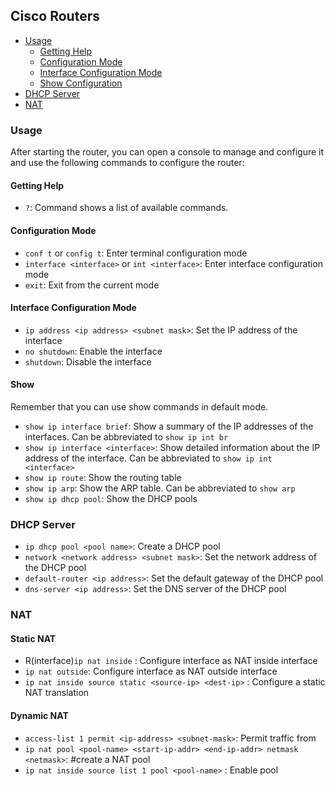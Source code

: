 ## Cisco Routers


* [Usage](#usage)
    * [Getting Help](#getting-help)
    * [Configuration Mode](#configuration-mode)
    * [Interface Configuration Mode](#interface-configuration-mode)
    * [Show Configuration](#show)
* [DHCP Server](#dhcp-server)
* [NAT](#nat)
### Usage
After starting the router, you can open a console to manage and configure it and use the following commands to configure the router:

#### Getting Help
* `?`: Command shows a list of available commands.

#### Configuration Mode
*  `conf t` or `config t`: Enter terminal configuration mode
* `interface <interface>` or `int <interface>`: Enter interface configuration mode
* `exit`: Exit from the current mode

#### Interface Configuration Mode
* `ip address <ip address> <subnet mask>`: Set the IP address of the interface
* `no shutdown`: Enable the interface
* `shutdown`: Disable the interface

#### Show 
Remember that you can use show commands in default mode.

* `show ip interface brief`: Show a summary of the IP addresses of the interfaces. Can be abbreviated to `show ip int br`
* `show ip interface <interface>`: Show detailed information about the IP address of the interface. Can be abbreviated to `show ip int <interface>`
* `show ip route`: Show the routing table
* `show ip arp`: Show the ARP table. Can be abbreviated to `show arp`
* `show ip dhcp pool`: Show the DHCP pools 

### DHCP Server
* `ip dhcp pool <pool name>`: Create a DHCP pool
* `network <network address> <subnet mask>`: Set the network address of the DHCP pool
* `default-router <ip address>`: Set the default gateway of the DHCP pool
* `dns-server <ip address>`: Set the DNS server of the DHCP pool

### NAT

#### Static NAT
* R(interface)`ip nat inside` : Configure interface as NAT inside interface
* `ip nat outside`: Configure interface as NAT outside interface
* `ip nat inside source static <source-ip> <dest-ip>` : Configure a static NAT translation

#### Dynamic NAT
* `access-list 1 permit <ip-address> <subnet-mask>`:  Permit traffic from <ip-address>
* `ip nat pool <pool-name> <start-ip-addr> <end-ip-addr> netmask <netmask>`: #create a NAT pool
* `ip nat inside source list 1 pool <pool-name>` : Enable pool
   
